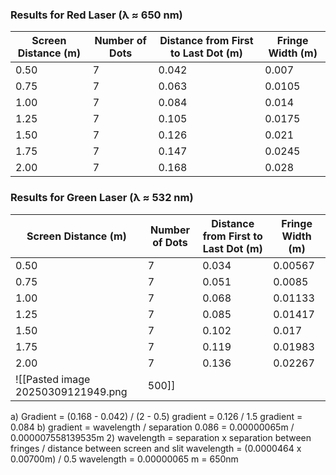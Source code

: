 ### Results for Red Laser (λ ≈ 650 nm)

| Screen Distance (m) | Number of Dots | Distance from First to Last Dot (m) | Fringe Width (m) |
| ------------------- | -------------- | ----------------------------------- | ---------------- |
| 0.50                | 7              | 0.042                               | 0.007            |
| 0.75                | 7              | 0.063                               | 0.0105           |
| 1.00                | 7              | 0.084                               | 0.014            |
| 1.25                | 7              | 0.105                               | 0.0175           |
| 1.50                | 7              | 0.126                               | 0.021            |
| 1.75                | 7              | 0.147                               | 0.0245           |
| 2.00                | 7              | 0.168                               | 0.028            |
### Results for Green Laser (λ ≈ 532 nm)

|Screen Distance (m)|Number of Dots|Distance from First to Last Dot (m)|Fringe Width (m)|
|---|---|---|---|
|0.50|7|0.034|0.00567|
|0.75|7|0.051|0.0085|
|1.00|7|0.068|0.01133|
|1.25|7|0.085|0.01417|
|1.50|7|0.102|0.017|
|1.75|7|0.119|0.01983|
|2.00|7|0.136|0.02267|
![[Pasted image 20250309121949.png|500]]
a) Gradient = (0.168 - 0.042) / (2 - 0.5)
	gradient = 0.126 / 1.5
	gradient = 0.084
b) gradient = wavelength / separation
	0.086 = 0.00000065m / 0.000007558139535m
2) wavelength = separation x separation between fringes / distance between screen and slit
	wavelength = (0.0000464 x 0.00700m) / 0.5
	wavelength = 0.00000065 m = 650nm